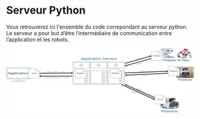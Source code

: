 # Serveur Python

Vous retrouverez ici l'ensemble du code correpondant au serveur python.
Le serveur a pour but d’être l’intermédiaire de communication entre l’application et les robots. 

<img src="/Serveur_Python/Illustrations_doc/serveur.png" lenght="425"/>

